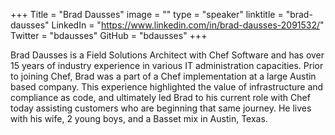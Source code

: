 +++
Title = "Brad Dausses"
image = ""
type = "speaker"
linktitle = "brad-dausses"
LinkedIn = "https://www.linkedin.com/in/brad-dausses-2091532/"
Twitter = "bdausses"
GitHub = "bdausses"
+++

Brad Dausses is a Field Solutions Architect with Chef Software and has over 15 years of industry experience in various IT administration capacities.  Prior to joining Chef, Brad was a part of a Chef implementation at a large Austin based company.  This experience highlighted the value of infrastructure and compliance as code, and ultimately led Brad to his current role with Chef today assisting customers who are beginning that same journey.  He lives with his wife, 2 young boys, and a Basset mix in Austin, Texas.
